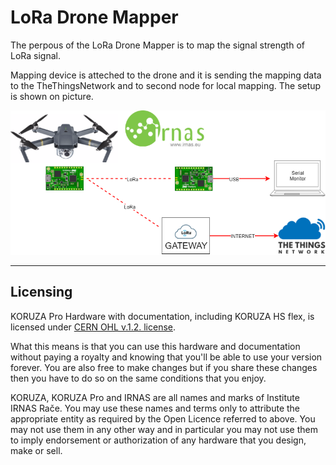 # LoRa Drone Mapper 

The perpous of the LoRa Drone Mapper is to map the signal strength of LoRa signal. 

Mapping device is atteched to the drone and it is sending the mapping data to the TheThingsNetwork and to second node for local mapping. The setup is shown on picture. 

![diagram](https://github.com/IRNAS/lora_drone_mapper/blob/master/pics/mapping_setup.png)


---

## Licensing

KORUZA Pro Hardware with documentation, including KORUZA HS flex, is licensed under [CERN OHL v.1.2. license](https://www.ohwr.org/licenses/cern-ohl/license_versions/v1.2).

What this means is that you can use this hardware and documentation without paying a royalty and knowing that you'll be able to use your version forever. You are also free to make changes but if you share these changes then you have to do so on the same conditions that you enjoy.

KORUZA, KORUZA Pro and IRNAS are all names and marks of Institute IRNAS Rače. You may use these names and terms only to attribute the appropriate entity as required by the Open Licence referred to above. You may not use them in any other way and in particular you may not use them to imply endorsement or authorization of any hardware that you design, make or sell.
